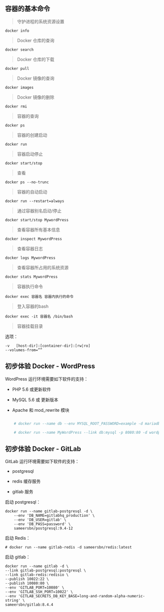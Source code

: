 
## 容器的基本命令

> 守护进程的系统资源设置

	docker info	

> Docker 仓库的查询
	
	docker search

> Docker 仓库的下载
		
	docker pull

> Docker 镜像的查询
	
	docker images
		
>Docker	镜像的删除

	docker rmi
		
> 容器的查询

	docker ps
		
> 容器的创建启动

	docker run	

> 容器启动停止
 
	docker start/stop	


> 查看

	docker ps --no-trunc	


> 容器的自动启动

	docker run --restart=always	  

> 通过容器别名启动/停止

	docker start/stop MywordPress 

> 查看容器所有基本信息

	docker inspect MywordPress   

> 查看容器日志

	docker logs MywordPress  

> 查看容器所占用的系统资源

	docker stats MywordPress  

> 容器执行命令

	docker exec 容器名 容器内执行的命令  

> 登入容器的bash

	docker exec -it 容器名 /bin/bash  

> 容器挂载目录

选项： 

	-v   [host-dir]:[container-dir]:[rw|ro]
	--volumes-from=””


## 初步体验 Docker - WordPress

WordPress 运行环境需要如下软件的支持：

 - PHP 5.6 或更新软件

 - MySQL 5.6 或 更新版本

 - Apache 和 mod_rewrite 模块

```bash 

	# docker run --name db --env MYSQL_ROOT_PASSWORD=example -d mariadb

	# docker run --name MyWordPress --link db:mysql -p 8080:80 -d wordpress

```


## 初步体验 Docker - GitLab

GitLab 运行环境需要如下软件的支持：

 - postgresql

 - redis 缓存服务

 - gitlab 服务

启动 postgresql：

	docker run --name gitlab-postgresql -d \
		--env 'DB_NAME=gitlabhq_production' \
		--env 'DB_USER=gitlab' \
		--env 'DB_PASS=password' \
		sameersbn/postgresql:9.4-12

启动 Redis：

	# docker run --name gitlab-redis -d sameersbn/redis:latest

启动 gitlab：

	docker run --name gitlab -d \
	--link gitlab-postgresql:postgresql \
	--link gitlab-redis:redisio \
	--publish 10022:22 \
	--publish 10080:80 \
	--env 'GITLAB_PORT=10080' \
	--env 'GITLAB_SSH_PORT=10022' \
	--env 'GITLAB_SECRETS_DB_KEY_BASE=long-and-random-alpha-numeric-string' \
	sameersbn/gitlab:8.4.4
